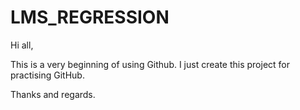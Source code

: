 # LMS_REGRESSION
Hi all, 

This is a very beginning of using Github. I just create this project for practising GitHub. 

Thanks and regards. 
